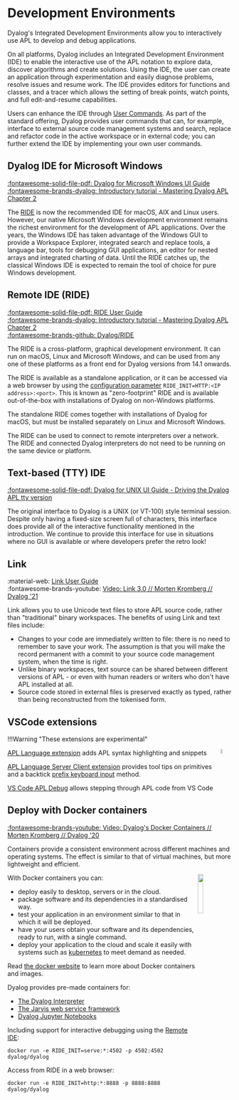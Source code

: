 # Development Environments
Dyalog's Integrated Development Environments allow you to interactively use APL to develop and debug applications.

On all platforms, Dyalog includes an Integrated Development Environment (IDE) to enable the interactive use of the APL notation to explore data, discover algorithms and create solutions. Using the IDE, the user can create an application through experimentation and easily diagnose problems, resolve issues and resume work. The IDE provides editors for functions and classes, and a tracer which allows the setting of break points, watch points, and full edit-and-resume capabilities.

Users can enhance the IDE through [User Commands](../application-development-and-deployment/user-commands.md). As part of the standard offering, Dyalog provides user commands that can, for example, interface to external source code management systems and search, replace and refactor code in the active workspace or in external code; you can further extend the IDE by implementing your own user commands.

## Dyalog IDE for Microsoft Windows
[:fontawesome-solid-file-pdf: Dyalog for Microsoft Windows UI Guide](https://docs.dyalog.com/latest/Dyalog%20for%20Microsoft%20Windows%20UI%20Guide.pdf)  
[:fontawesome-brands-dyalog: Introductory tutorial - Mastering Dyalog APL Chapter 2](https://mastering.dyalog.com/Getting-Started.html#the-standard-microsoft-windows-interpreter-working-environment)  

The [RIDE](#remote-ide-ride) is now the recommended IDE for macOS, AIX and Linux users. However, our native Microsoft Windows development environment remains the richest environment for the development of APL applications. Over the years, the Windows IDE has taken advantage of the Windows GUI to provide a Workspace Explorer, integrated search and replace tools, a language bar, tools for debugging GUI applications, an editor for nested arrays and integrated charting of data. Until the RIDE catches up, the classical Windows IDE is expected to remain the tool of choice for pure Windows development.

## Remote IDE (RIDE)
[:fontawesome-solid-file-pdf: RIDE User Guide](https://docs.dyalog.com/latest/RIDE%20User%20Guide.pdf)  
[:fontawesome-brands-dyalog: Introductory tutorial - Mastering Dyalog APL Chapter 2](https://mastering.dyalog.com/Getting-Started.html#the-ride-working-environment)  
[:fontawesome-brands-github: Dyalog/RIDE](http://github.com/Dyalog/ride)

The RIDE is a cross-platform, graphical development environment. It can run on macOS, Linux and Microsoft Windows, and can be used from any one of these platforms as a front end for Dyalog versions from 14.1 onwards.

The RIDE is available as a standalone application, or it can be accessed via a web browser by using the [configuration parameter](https://help.dyalog.com/latest/index.htm#UserGuide/Installation%20and%20Configuration/Configuration%20Parameters.htm) `RIDE_INIT=HTTP:<IP address>:<port>`. This is known as "zero-footprint" RIDE and is available out-of-the-box with installations of Dyalog on non-Windows platforms.

The standalone RIDE comes together with installations of Dyalog for macOS, but must be installed separately on Linux and Microsoft Windows.

The RIDE can be used to connect to remote interpreters over a network. The RIDE and connected Dyalog interpreters do not need to be running on the same device or platform.

## Text-based (TTY) IDE
[:fontawesome-solid-file-pdf: Dyalog for UNIX UI Guide - Driving the Dyalog APL tty version](https://docs.dyalog.com/latest/Dyalog%20for%20UNIX%20UI%20Guide.pdf#page=11)

The original interface to Dyalog is a UNIX (or VT-100) style terminal session. Despite only having a fixed-size screen full of characters, this interface does provide all of the interactive functionality mentioned in the introduction. We continue to provide this interface for use in situations where no GUI is available or where developers prefer the retro look!

## Link
:material-web: [Link User Guide](https://dyalog.github.io/link/)  
:fontawesome-brands-youtube: [Video: Link 3.0 // Morten Kromberg // Dyalog '21](https://dyalog.tv/Dyalog21/?v=K_-E1tnH06k)  

Link allows you to use Unicode text files to store APL source code, rather than "traditional" binary workspaces. The benefits of using Link and text files include:

- Changes to your code are immediately written to file: there is no need to remember to save your work. The assumption is that you will make the record permanent with a commit to your source code management system, when the time is right.
- Unlike binary workspaces, text source can be shared between different versions of APL - or even with human readers or writers who don't have APL installed at all.
- Source code stored in external files is preserved exactly as typed, rather than being reconstructed from the tokenised form.

## VSCode extensions
!!!Warning "These extensions are experimental"

<img style="width:5%; float:right;" src="https://code.visualstudio.com/assets/images/code-stable.png" />

[APL Language extension](https://marketplace.visualstudio.com/items?itemName=OptimaSystems.vscode-apl-language) adds APL syntax highlighting and snippets  

[APL Language Server Client extension](https://marketplace.visualstudio.com/items?itemName=OptimaSystems.vscode-apl-language-client) provides tool tips on primitives and a backtick [prefix keyboard input](../typing-apl/input-methods.md) method.

[VS Code APL Debug](https://github.com/tiamatica/vscode-apl-debug) allows stepping through APL code from VS Code

## Deploy with Docker containers
[:fontawesome-brands-youtube: Video: Dyalog's Docker Containers // Morten Kromberg // Dyalog '20](https://dyalog.tv/Dyalog20/?v=DeNkIYRehSs)  

Containers provide a consistent environment across different machines and operating systems. The effect is similar to that of virtual machines, but more lightweight and efficient.

<img style="width:15%; float:right;" src="https://www.docker.com/wp-content/uploads/2022/03/vertical-logo-monochromatic.png" />

With Docker containers you can:

- deploy easily to desktop, servers or in the cloud.
- package software and its dependencies in a standardised way.
- test your application in an environment similar to that in which it will be deployed.
- have your users obtain your software and its dependencies, ready to run, with a single command.
- deploy your application to the cloud and scale it easily with systems such as [kubernetes](https://kubernetes.io/) to meet demand as needed.

Read [the docker website](https://www.docker.com/resources/what-container/) to learn more about Docker containers and images.

Dyalog provides pre-made containers for:

- [The Dyalog Interpreter](https://hub.docker.com/r/dyalog/dyalog)
- [The Jarvis web service framework](https://hub.docker.com/r/dyalog/jarvis)
- [Dyalog Jupyter Notebooks](https://hub.docker.com/r/dyalog/jupyter)

Including support for interactive debugging using the [Remote IDE](https://docs.dyalog.com/latest/RIDE%20User%20Guide.pdf):

```shell
docker run -e RIDE_INIT=serve:*:4502 -p 4502:4502 dyalog/dyalog
```

Access from RIDE in a web browser:

```APL
docker run -e RIDE_INIT=http:*:8888 -p 8888:8888 dyalog/dyalog
```
